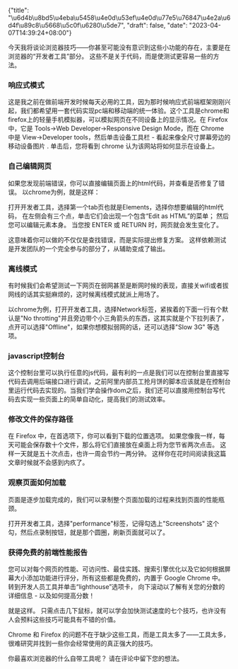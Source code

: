 {"title": "\u6d4b\u8bd5\u4eba\u5458\u4e0d\u53ef\u4e0d\u77e5\u76847\u4e2a\u6d4f\u89c8\u5668\u5c0f\u6280\u5de7", "draft": false, "date": "2023-04-07T14:39:24+08:00"}

今天我将谈论浏览器技巧——你甚至可能没有意识到这些小功能的存在，主要是在浏览器的“开发者工具”部分。 这些不是关于代码，而是使测试更容易一些的方法。

### 响应式模式

这是我之前在做前端开发时候每天必用的工具，因为那时候响应式前端框架刚刚兴起，我们都希望用一套代码实现pc端和移动端的统一体验。这个工具是chrome和firefox上的轻量手机模拟器，可以模拟网页在不同设备上的显示情况。在 Firefox 中，它是 Tools->Web Developer->Responsive Design Mode，而在 Chrome 中是 View->Developer tools，然后单击设备工具栏 - 看起来像全尺寸屏幕旁边的移动设备图片 . 单击后，您将看到 chrome 认为该网站将如何显示在设备上。

### 自己编辑网页

如果您发现前端错误，你可以直接编辑页面上的html代码，并查看是否修复了错误。 以chrome为例，就是这样：

打开开发者工具，选择第一个tab页也就是Elements，选择你想要编辑的html代码， 在左侧会有三个点，单击它们会出现一个包含“Edit as HTML”的菜单； 然后您可以编辑元素本身。 当您按 ENTER 或 RETURN 时，网页就会发生变化了。

这意味着你可以做的不仅仅是查找错误，而是实际提出修复方案。 这样依赖测试是开发团队的一个完全参与的部分了，从辅助变成了输出。

### 离线模式

有时候我们会希望测试一下网页在弱网甚至是断网时候的表现，直接关wifi或者拔网线的话其实挺麻烦的，这时候离线模式就派上用场了。

以chrome为例，打开开发者工具，选择Network标签，紧挨着的下面一行有个默认是"No throtting"并且旁边带个小三角箭头的东西，这其实就是个下拉列表了，点开可以选择"Offline"，如果你想模拟弱网的话，还可以选择"Slow 3G" 等选项。

### javascript控制台

这个控制台里可以执行任意的js代码，最有利的一点是我们可以在控制台里直接写代码去调用后端接口进行调试，之前阿里内部员工抢月饼的脚本应该就是在控制台里运行代码去实现的。当我们学会操作dom之后，我们还可以直接用控制台写代码去实现一些页面上的简单自动化，提高我们的测试效率。

### 修改文件的保存路径

在 Firefox 中，在首选项下，你可以看到下载的位置选项。 如果您像我一样，每天可能会保存数十个文件，那么将它们直接放在桌面上将为您节省两次点击。 这样一天就是五十次点击，也许一周会节约一两分钟。 这样你在花时间阅读我这篇文章时候就不会感到内疚了。

### 观察页面如何加载

页面是逐步加载完成的，我们可以录制整个页面加载的过程来找到页面的性能瓶颈。

打开开发者工具，选择"performance"标签，记得勾选上"Screenshots" 这个勾，然后点录制按钮，就是那个圆圈，刷新页面就可以了。

### 获得免费的前端性能报告

您可以对每个网页的性能、可访问性、最佳实践、搜索引擎优化以及它如何根据屏幕大小添加功能进行评分，所有这些都是免费的，内置于 Google Chrome 中。 转到开发人员工具并单击“lighthouse”选项卡， 向下滚动以了解有关您的分数的详细信息 - 以及如何提高分数！

就是这样。 只需点击几下鼠标，就可以学会加快测试速度的七个技巧，也许没有人会预料这些技巧可能具有不错的价值。

Chrome 和 Firefox 的问题不在于缺少这些工具，而是工具太多了——工具太多，很难研究并找到一些你会经常使用的真正强大的技巧。

你最喜欢浏览器的什么自带工具呢？ 请在评论中留下您的想法。